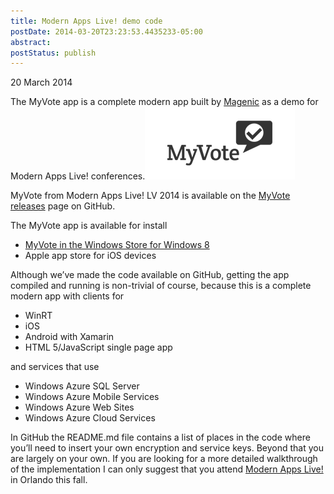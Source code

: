 ```yaml
---
title: Modern Apps Live! demo code
postDate: 2014-03-20T23:23:53.4435233-05:00
abstract: 
postStatus: publish
---
```

20 March 2014

The MyVote app is a complete modern app built by [Magenic](http://www.magenic.com) as a demo for Modern Apps Live! conferences.[![Logo](binary/WindowsLiveWriter/ModernAppsLivedemocode_59B/Logo_thumb.png "Logo")](binary/WindowsLiveWriter/ModernAppsLivedemocode_59B/Logo_2.png)

MyVote from Modern Apps Live! LV 2014 is available on the [MyVote releases](https://github.com/Magenic/MyVote/releases) page on GitHub.

The MyVote app is available for install

- [MyVote in the Windows Store for Windows 8](http://apps.microsoft.com/windows/en-us/app/78d8584a-2067-4b84-9ec3-e9a1eef44648)
- Apple app store for iOS devices


Although we’ve made the code available on GitHub, getting the app compiled and running is non-trivial of course, because this is a complete modern app with clients for

- WinRT
- iOS
- Android with Xamarin
- HTML 5/JavaScript single page app


and services that use

- Windows Azure SQL Server
- Windows Azure Mobile Services
- Windows Azure Web Sites
- Windows Azure Cloud Services


In GitHub the README.md file contains a list of places in the code where you’ll need to insert your own encryption and service keys. Beyond that you are largely on your own. If you are looking for a more detailed walkthrough of the implementation I can only suggest that you attend [Modern Apps Live!](http://www.modernappslive.com) in Orlando this fall.
